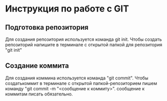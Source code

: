 #  Инструкция по работе с GIT

## Подготовка репозитория
Для создания репозитория используется команда git init. Чтобы создать репозиторий напишите в терминале с открытой папкой для репозитория "git init"

## Создание коммита

Для создания коммина используется команда "git commit". Чтобы создатькоммит в терминале с открытой папкой-репозиторием пишем команду "git commit -m "<сообщение к коммиту>". сообщение к коммитам писать обязательно.
